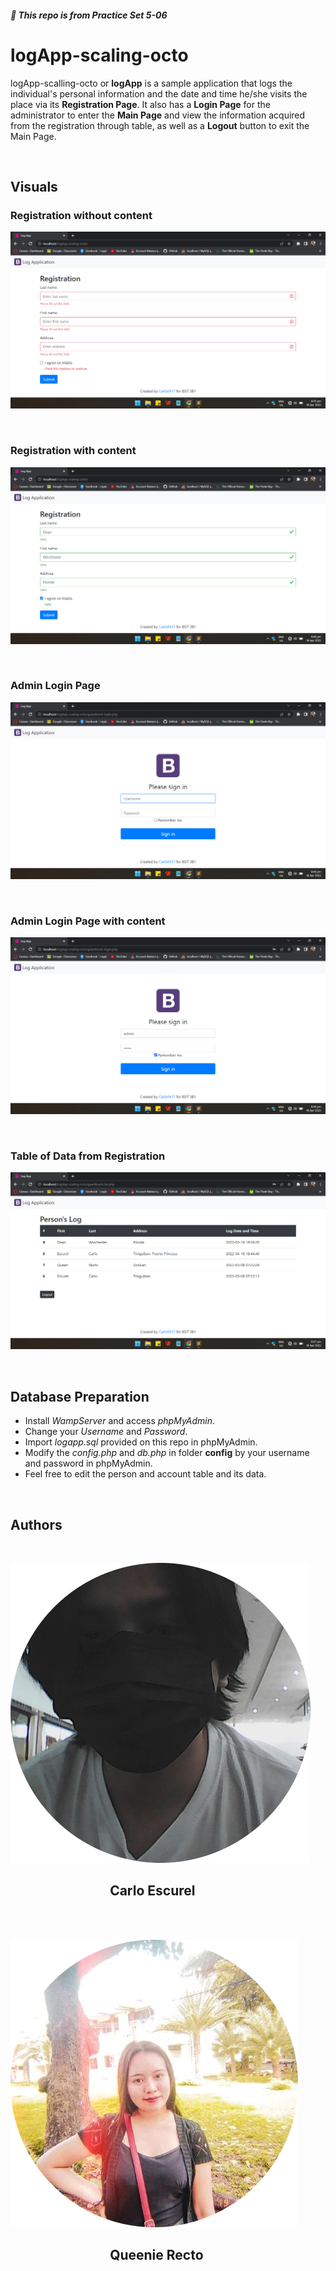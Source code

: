 ##### :space_invader: This repo is from Practice Set 5-06

# logApp-scaling-octo

logApp-scalling-octo or **logApp** is a sample application that logs the individual's personal information and the date and time he/she visits the place via its **Registration Page**. It also has a **Login Page** for the administrator to enter the **Main Page** and view the information acquired from the registration through table, as well as a **Logout** button to exit the Main Page.

<br />

## Visuals

### **Registration without content**

![Registration 1](1.png)

<br />

### **Registration with content**

![Registration 2](2.png)

<br />

### **Admin Login Page**

![Admin Login 1](3.png)

<br />

### **Admin Login Page with content**

![Admin Login 2](4.png)

<br />

### **Table of Data from Registration**

![Data Table](5.png)

<br />

## Database Preparation
* Install *WampServer* and access *phpMyAdmin*.
* Change your *Username* and *Password*.
* Import *logapp.sql* provided on this repo in phpMyAdmin.
* Modify the *config.php* and *db.php* in folder **config** by your username and password in phpMyAdmin.
* Feel free to edit the person and account table and its data.

<br />

## Authors

<br />

![Carlo](Author1.png)

## &nbsp; &nbsp; &nbsp; &nbsp; &nbsp; &nbsp; &nbsp; &nbsp; &nbsp; &nbsp; &nbsp; &nbsp; &nbsp; &nbsp; &nbsp; &nbsp; **Carlo Escurel**


<br /> <br />

![Queen](Author2.png)

## &nbsp; &nbsp; &nbsp; &nbsp; &nbsp; &nbsp; &nbsp; &nbsp; &nbsp; &nbsp; &nbsp; &nbsp; &nbsp; &nbsp; &nbsp; &nbsp; **Queenie Recto**


